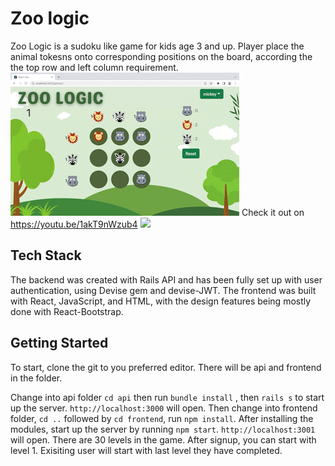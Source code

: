 # Zoo logic
Zoo Logic is a sudoku like game for kids age 3 and up. Player place the animal tokesns onto corresponding positions on the board, according the the top row and left column requirement.
![](https://github.com/villysiu/React-Zoo-Logic/blob/master/zoologic.gif)
Check it out on  https://youtu.be/1akT9nWzub4
![](https://youtu.be/1akT9nWzub4)

## Tech Stack
The backend was created with Rails API and has been fully set up with user authentication, using Devise gem and devise-JWT. The frontend was built with React, JavaScript, and HTML, with the design features being mostly done with React-Bootstrap.

## Getting Started
To start,  clone the git to you preferred editor.
There will be api and frontend in the folder.

Change into api folder 
``` cd api ```
then run 
``` bundle install ```
, then 
```rails s```
to start up the server. `http://localhost:3000` will open.
Then change into frontend folder, `cd ..` followed by `cd frontend`, run `npm install`. After installing the modules, start up the server by running `npm start`. `http://localhost:3001` will open.
There are 30 levels in the game. After signup, you can start with level 1. Exisiting user will start with last level they have completed.  

